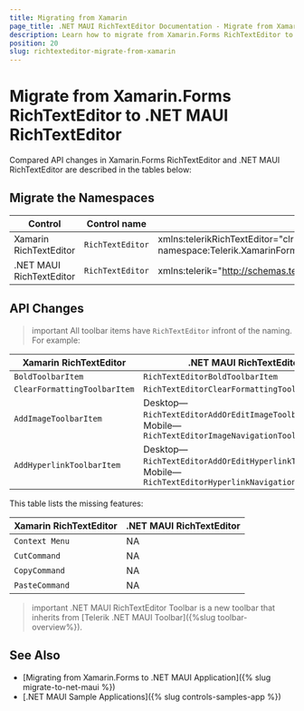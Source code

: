 ```yaml
---
title: Migrating from Xamarin
page_title: .NET MAUI RichTextEditor Documentation - Migrate from Xamarin
description: Learn how to migrate from Xamarin.Forms RichTextEditor to .NET MAUI RichTextEditor control.
position: 20
slug: richtexteditor-migrate-from-xamarin
---
```


# Migrate from Xamarin.Forms RichTextEditor to .NET MAUI RichTextEditor

Compared API changes in Xamarin.Forms RichTextEditor and .NET MAUI RichTextEditor are described in the tables below:

## Migrate the Namespaces

| Control | Control name | C# Namespace| XAML Namespcace |
| --------------- | --------------- | --------------- | --------------------------------------------------- |
| Xamarin RichTextEditor | `RichTextEditor` | xmlns:telerikRichTextEditor="clr-namespace:Telerik.XamarinForms.RichTextEditor;assembly=Telerik.XamarinForms.RichTextEditor" | using Telerik.XamarinForms.RichTextEditor; |
| .NET MAUI RichTextEditor | `RichTextEditor` |  xmlns:telerik="http://schemas.telerik.com/2022/xaml/maui" | using Telerik.Maui.Controls; |

## API Changes

>important All toolbar items have `RichTextEditor` infront of the naming. For example:

| Xamarin RichTextEditor | .NET MAUI RichTextEditor |
| ------------- | --------------- |
| `BoldToolbarItem` | `RichTextEditorBoldToolbarItem` |
| `ClearFormattingToolbarItem` | `RichTextEditorClearFormattingToolbarItem` |
| `AddImageToolbarItem` | Desktop&mdash;`RichTextEditorAddOrEditImageToolbarItem`, Mobile&mdash;`RichTextEditorImageNavigationToolbarItem` |
| `AddHyperlinkToolbarItem ` | Desktop&mdash;`RichTextEditorAddOrEditHyperlinkToolbarItem`, Mobile&mdash;`RichTextEditorHyperlinkNavigationToolbarItem` |


This table lists the missing features:

| Xamarin RichTextEditor | .NET MAUI RichTextEditor |
| ------------- | --------------- |
| `Context Menu` | NA |
| `CutCommand` | NA |
| `CopyCommand` | NA |
| `PasteCommand` | NA |

>important .NET MAUI RichTextEditor Toolbar is a new toolbar that inherits from [Telerik .NET MAUI Toolbar]({%slug toolbar-overview%}).

## See Also

* [Migrating from Xamarin.Forms to .NET MAUI Application]({% slug migrate-to-net-maui %})
* [.NET MAUI Sample Applications]({% slug controls-samples-app %})
